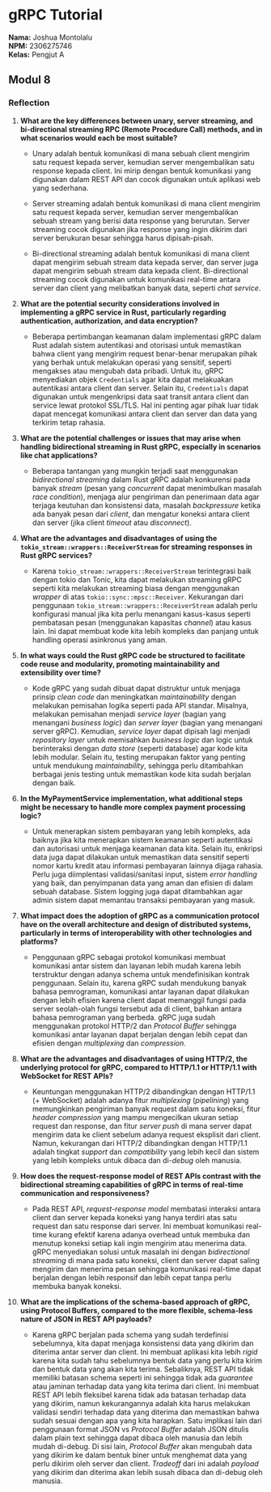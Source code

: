 # gRPC Tutorial
**Nama:**   Joshua Montolalu<br>
**NPM:**    2306275746<br>
**Kelas:**  Pengjut A<br>

## Modul 8
### Reflection
1. **What are the key differences between unary, server streaming, and bi-directional streaming RPC (Remote Procedure Call) methods, and in what scenarios would each be most suitable?**<br>

    - Unary adalah bentuk komunikasi di mana sebuah client mengirim satu request kepada server, kemudian server mengembalikan satu response kepada client. Ini mirip dengan bentuk komunikasi yang digunakan dalam REST API dan cocok digunakan untuk aplikasi web yang sederhana.
    
    - Server streaming adalah bentuk komunikasi di mana client mengirim satu request kepada server, kemudian server mengembalikan sebuah stream yang berisi data response yang berurutan. Server streaming cocok digunakan jika response yang ingin dikirim dari server berukuran besar sehingga harus dipisah-pisah. 

    - Bi-directional streaming adalah bentuk komunikasi di mana client dapat mengirim sebuah stream data kepada server, dan server juga dapat mengirim sebuah stream data kepada client. Bi-directional streaming cocok digunakan untuk komunikasi real-time antara server dan client yang melibatkan banyak data, seperti *chat service*.

2. **What are the potential security considerations involved in implementing a gRPC service in Rust, particularly regarding authentication, authorization, and data encryption?**<br>

    - Beberapa pertimbangan keamanan dalam implementasi gRPC dalam Rust adalah sistem autentikasi and otorisasi untuk memastikan bahwa client yang mengirim request benar-benar merupakan pihak yang berhak untuk melakukan operasi yang sensitif, seperti mengakses atau mengubah data pribadi. Untuk itu, gRPC menyediakan objek `Credentials` agar kita dapat melakuakan autentikasi antara client dan server. Selain itu, `Credentials` dapat digunakan untuk mengenkripsi data saat transit antara client dan service lewat protokol SSL/TLS. Hal ini penting agar pihak luar tidak dapat mencegat komunikasi antara client dan server dan data yang terkirim tetap rahasia.

3. **What are the potential challenges or issues that may arise when handling bidirectional streaming in Rust gRPC, especially in scenarios like chat applications?**<br>
    - Beberapa tantangan yang mungkin terjadi saat menggunakan *bidirectional streaming* dalam Rust gRPC adalah konkurensi pada banyak *stream* (pesan yang *concurrent* dapat menimbulkan masalah *race condition*), menjaga alur pengiriman dan penerimaan data agar terjaga keutuhan dan konsistensi data, masalah *backpressure* ketika ada banyak pesan dari *client*, dan mengatur koneksi antara client dan server (jika client *timeout* atau *disconnect*).

4. **What are the advantages and disadvantages of using the `tokio_stream::wrappers::ReceiverStream` for streaming responses in Rust gRPC services?**<br>
    - Karena `tokio_stream::wrappers::ReceiverStream` terintegrasi baik dengan tokio dan Tonic, kita dapat melakukan streaming gRPC seperti kita melakukan streaming biasa dengan menggunakan *wrapper* di atas `tokio::sync::mpsc::Receiver`. Kekurangan dari penggunaan `tokio_stream::wrappers::ReceiverStream` adalah perlu konfigurasi manual jika kita perlu menangani kasus-kasus seperti pembatasan pesan (menggunakan kapasitas *channel*) atau kasus lain. Ini dapat membuat kode kita lebih kompleks dan panjang untuk handling operasi asinkronus yang aman.

5. **In what ways could the Rust gRPC code be structured to facilitate code reuse and modularity, promoting maintainability and extensibility over time?**<br>
    - Kode gRPC yang sudah dibuat dapat distruktur untuk menjaga prinsip *clean code* dan meningkatkan *maintainability* dengan melakukan pemisahan logika seperti pada API standar. Misalnya, melakukan pemisahan menjadi *service layer* (bagian yang menangani *business logic*) dan *server layer* (bagian yang menangani server gRPC). Kemudian, *service layer* dapat dipisah lagi menjadi *repository layer* untuk memisahkan *business logic* dan logic untuk berinteraksi dengan *data store* (seperti database) agar kode kita lebih modular. Selain itu, testing merupakan faktor yang penting untuk mendukung *maintainability*, sehingga perlu ditambahkan berbagai jenis testing untuk memastikan kode kita sudah berjalan dengan baik.

6. **In the MyPaymentService implementation, what additional steps might be necessary to handle more complex payment processing logic?**<br>
    - Untuk menerapkan sistem pembayaran yang lebih kompleks, ada baiknya jika kita menerapkan sistem keamanan seperti autentikasi dan autorisasi untuk menjaga keamanan data kita. Selain itu, enkripsi data juga dapat dilakukan untuk memastikan data sensitif seperti nomor kartu kredit atau informasi pembayaran lainnya dijaga rahasia. Perlu juga diimplentasi validasi/sanitasi input, sistem *error handling* yang baik, dan penyimpanan data yang aman dan efisien di dalam sebuah database. Sistem logging juga dapat ditambahkan agar admin sistem dapat memantau transaksi pembayaran yang masuk.

7. **What impact does the adoption of gRPC as a communication protocol have on the overall architecture and design of distributed systems, particularly in terms of interoperability with other technologies and platforms?**<br>
    - Penggunaan gRPC sebagai protokol komunikasi membuat komunikasi antar sistem dan layanan lebih mudah karena lebih terstruktur dengan adanya schema untuk mendefinisikan kontrak penggunaan. Selain itu, karena gRPC sudah mendukung banyak bahasa pemrograman, komunikasi antar layanan dapat dilakukan dengan lebih efisien karena client dapat memanggil fungsi pada server seolah-olah fungsi tersebut ada di client, bahkan antara bahasa pemrograman yang berbeda. gRPC juga sudah menggunakan protokol HTTP/2 dan *Protocol Buffer* sehingga komunikasi antar layanan dapat berjalan dengan lebih cepat dan efisien dengan *multiplexing* dan *compression*.

8. **What are the advantages and disadvantages of using HTTP/2, the underlying protocol for gRPC, compared to HTTP/1.1 or HTTP/1.1 with WebSocket for REST APIs?**<br>
    - Keuntungan menggunakan HTTP/2 dibandingkan dengan HTTP/1.1 (+ WebSocket) adalah adanya fitur *multiplexing* (*pipelining*) yang memungkinkan pengiriman banyak request dalam satu koneksi, fitur *header compression* yang mampu mengecilkan ukuran setiap request dan response, dan fitur *server push* di mana server dapat mengirim data ke client sebelum adanya request eksplisit dari client. Namun, kekurangan dari HTTP/2 dibandingkan dengan HTTP/1.1 adalah tingkat *support* dan *compatibility* yang lebih kecil dan sistem yang lebih kompleks untuk dibaca dan di-*debug* oleh manusia.

9. **How does the request-response model of REST APIs contrast with the bidirectional streaming capabilities of gRPC in terms of real-time communication and responsiveness?**<br>
    - Pada REST API, *request-response model* membatasi interaksi antara client dan server kepada koneksi yang hanya terdiri atas satu request dan satu response dari server. Ini membuat komunikasi real-time kurang efektif karena adanya overhead untuk membuka dan menutup koneksi setiap kali ingin mengirim atau menerima data. gRPC menyediakan solusi untuk masalah ini dengan *bidirectional streaming* di mana pada satu koneksi, client dan server dapat saling mengirim dan menerima pesan sehingga komunikasi real-time dapat berjalan dengan lebih responsif dan lebih cepat tanpa perlu membuka banyak koneksi. 

10. **What are the implications of the schema-based approach of gRPC, using Protocol Buffers, compared to the more flexible, schema-less nature of JSON in REST API payloads?**<br>
    - Karena gRPC berjalan pada schema yang sudah terdefinisi sebelumnya, kita dapat menjaga konsistensi data yang dikirim dan diterima antar server dan client. Ini membuat aplikasi kita lebih *rigid* karena kita sudah tahu sebelumnya bentuk data yang perlu kita kirim dan bentuk data yang akan kita terima. Sebaliknya, REST API tidak memiliki batasan schema seperti ini sehingga tidak ada *guarantee* atau jaminan terhadap data yang kita terima dari client. Ini membuat REST API lebih fleksibel karena tidak ada batasan terhadap data yang dikirim, namun kekurangannya adalah kita harus melakukan validasi sendiri terhadap data yang diterima dan memastikan bahwa sudah sesuai dengan apa yang kita harapkan. Satu implikasi lain dari penggunaan format JSON vs *Protocol Buffer* adalah JSON ditulis dalam plain text sehingga dapat dibaca oleh manusia dan lebih mudah di-debug. Di sisi lain, *Protocol Buffer* akan mengubah data yang dikirim ke dalam bentuk biner untuk menghemat data yang perlu dikirim oleh server dan client. *Tradeoff* dari ini adalah *payload* yang dikirim dan diterima akan lebih susah dibaca dan di-debug oleh manusia.